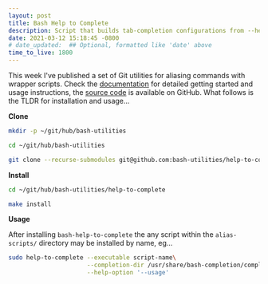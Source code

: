 ```yaml
---
layout: post
title: Bash Help to Complete
description: Script that builds tab-completion configurations from --help output
date: 2021-03-12 15:18:45 -0800
# date_updated:  ## Optional, formatted like 'date' above
time_to_live: 1800
---
```



This week I've published a set of Git utilities for aliasing commands with wrapper scripts. Check the [documentation][link__documentation] for detailed getting started and usage instructions, the [source code][link__source] is available on GitHub. What follows is the TLDR for installation and usage...



**Clone**


```bash
mkdir -p ~/git/hub/bash-utilities

cd ~/git/hub/bash-utilities

git clone --recurse-submodules git@github.com:bash-utilities/help-to-complete.git
```


**Install**


```bash
cd ~/git/hub/bash-utilities/help-to-complete

make install
```


**Usage**


After installing `bash-help-to-complete` the any script within the `alias-scripts/` directory may be installed by name, eg...


```bash
sudo help-to-complete --executable script-name\
                      --completion-dir /usr/share/bash-completion/completions\
                      --help-option '--usage'
```



[link__documentation]: https://github.com/bash-utilities/help-to-complete/blob/main/.github/README.md "Repository documentation"

[link__source]: https://github.com/bash-utilities/help-to-complete "Repository source code"

[link__tweet]: https://twitter.com/S0_And_S0/status/1370524568989876231


